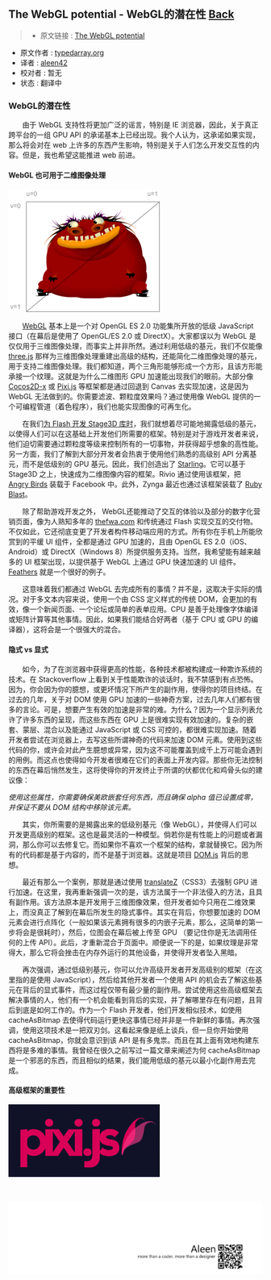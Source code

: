 ## The WebGL potential - WebGL的潜在性 [**Back**](./../translation.md)

> * 原文链接 : [The WebGL potential](http://typedarray.org/the-webgl-potential/)
* 原文作者 : [typedarray.org](http://typedarray.org/)
* 译者 : [aleen42](https://github.com/aleen42) 
* 校对者 : 暂无
* 状态 : 翻译中

### WebGL的潜在性

&#160; &#160; &#160; &#160;由于 WebGL 支持性将更加广泛的谣言，特别是 IE 浏览器，因此，关于真正跨平台的一组 GPU API 的承诺基本上已经出现。我个人认为，这承诺如果实现，那么将会对在 web 上许多的东西产生影响，特别是关于人们怎么开发交互性的内容。但是，我也希望这能推进 web 前进。

#### WebGL 也可用于二维图像处理

<img src="./grotto-uv.png"> 

&#160; &#160; &#160; &#160;[WebGL](http://www.khronos.org/webgl/) 基本上是一个对 OpenGL ES 2.0 功能集所开放的低级 JavaScript 接口（在幕后是使用了 OpenGL/ES 2.0 或 DirectX）。大家都误以为 WebGL 是仅仅用于三维图像处理，而事实上并非所然。通过利用低级的基元，我们不仅能像 [three.js](https://github.com/mrdoob/three.js/) 那样为三维图像处理重建出高级的结构，还能简化二维图像处理的基元，用于支持二维图像处理。我们都知道，两个三角形能够形成一个方形，且该方形能承接一个纹理。这就是为什么二维图形 GPU 加速能出现我们的眼前。大部分像 [Cocos2D-x](http://www.cocos2d-x.org/) 或 [Pixi.js](https://github.com/GoodBoyDigital/pixi.js) 等框架都是通过回退到 Canvas 去实现加速，这是因为 WebGL 无法做到的。你需要滤波、颗粒度效果吗？通过使用像 WebGL 提供的一个可编程管道（着色程序），我们也能实现图像的可再生化。

&#160; &#160; &#160; &#160;在我们[为 Flash 开发 Stage3D 库时](http://www.youtube.com/watch?v=c0IwvN4IdH4)，我们就想着尽可能地揭露低级的基元，以使得人们可以在这基础上开发他们所需要的框架。特别是对于游戏开发者来说，他们迫切需要通过颗粒度等级来控制所有的一切事物，并获得超乎想象的高性能。另一方面，我们了解到大部分开发者会热衷于使用他们熟悉的高级别 API 分离基元，而不是低级别的 GPU 基元。因此，我们创造出了 [Starling](http://gamua.com/starling)。它可以基于 Stage3D 之上，快速成为二维图像内容的框架。Rivio 通过使用该框架，把 [Angry Birds](https://apps.facebook.com/angrybirds/?fb_source=timeline) 装载于 Facebook 中。此外，Zynga 最近也通过该框架装载了 [Ruby Blast](https://apps.facebook.com/rubyblast/?fb_source=search&ref=ts&fref=ts)。

&#160; &#160; &#160; &#160;除了帮助游戏开发之外， WebGL还能推动了交互的体验以及部分的数字化营销页面，像为人熟知多年的 [thefwa.com](http://www.thefwa.com/) 和传统通过 Flash 实现交互的交付物。不仅如此，它还彻底变更了开发者构件移动端应用的方式。所有你在手机上所能欣赏到的平缓 UI 组件，全都是通过 GPU 加速的，且由 OpenGL ES 2.0（iOS、Android）或 DirectX（Windows 8）所提供服务支持。当然，我希望能有越来越多的 UI 框架出现，以提供基于 WebGL 上通过 GPU 快速加速的 UI 组件。[Feathers](http://feathersui.com/) 就是一个很好的例子。

&#160; &#160; &#160; &#160;这意味着我们都通过 WebGL 去完成所有的事情？并不是，这取决于实际的情况。对于多文本内容来说，使用一个由 CSS 定义样式的传统 DOM，会更加的有效，像一个新闻页面、一个论坛或简单的表单应用。CPU 是善于处理像字体编译或矩阵计算等其他事情。因此，如果我们能结合好两者（基于 CPU 或 GPU 的编译器），这将会是一个很强大的混合。

#### 隐式 vs 显式

&#160; &#160; &#160; &#160;如今，为了在浏览器中获得更高的性能，各种技术都被构建成一种欺诈系统的技术。在 Stackoverflow 上看到关于性能欺诈的谈话时，我不禁感到有点恐怖。因为，你会因为你的臆想，或更坏情况下所产生的副作用，使得你的项目终结。在过去的几年，关于对 DOM 使用 GPU 加速的一些神奇方案，过去几年人们都有很多的言论。可是，想要产生有效的加速是非常的难。为什么？因为一个显示列表允许了许多东西的呈现，而这些东西在 GPU 上是很难实现有效加速的。复杂的嵌套、蒙层、混合以及能通过 JavaScript 或 CSS 可控的，都很难实现加速。随着开发者尝试在浏览器上，去写这些所谓神奇的代码来加速 DOM 元素。使用到这些代码的你，或许会对此产生臆想或异常，因为这不可能覆盖到成千上万可能会遇到的用例。而这点也使得如今开发者很难在它们的表面上开发内容。那些你无法控制的东西在幕后悄然发生，这将使得你的开发终止于所谓的伏都优化和鸡骨头似的建议像：

*使用这些属性，你需要确保美欧嵌套任何东西，而且确保 alpha 值已设置成零，并保证不要从 DOM 结构中移除该元素。*

&#160; &#160; &#160; &#160;其实，你所需要的是揭露出来的低级别基元（像 WebGL），并使得人们可以开发更高级别的框架。这也是最灵活的一种模型。倘若你是有性能上的问题或者漏洞，那么你可以去修复它。而如果你不喜欢一个框架的结构，拿就替换它。因为所有的代码都是基于内容的，而不是基于浏览器。这就是项目 [DOM.js](https://github.com/andreasgal/dom.js/) 背后的思想。

&#160; &#160; &#160; &#160;最近有那么一个案例，那就是通过使用 [translateZ](http://msdn.microsoft.com/en-us/library/ie/jj200289(v=vs.85).aspx)（CSS3）去强制 GPU 进行加速。在这里，我再重新强调一次的是，该方法属于一个非法侵入的方法，且具有副作用。该方法原本是开发用于三维图像效果，但开发者如今只用在二维效果上，而没真正了解到在幕后所发生的隐式事件。其实在背后，你想要加速的 DOM 元素会进行点阵化（一般如果该元素拥有很多的内嵌子元素，那么，这简单的第一步将会是很耗时），然后，位图会在幕后被上传至 GPU （要记住你是无法调用任何的上传 API）。此后，才重新混合于页面中。顺便说一下的是，如果纹理是非常得大，那么它将会挫击在内存外运行的其他设备，并使得开发者坠入黑暗。

&#160; &#160; &#160; &#160;再次强调，通过低级别基元，你可以允许高级开发者开发高级别的框架（在这里指的是使用 JavaScript），然后给其他开发者一个使用 API 的机会去了解这些基元在背后的显式事件，而这过程仅带有最少量的副作用。尝试使用这些高级框架去解决事情的人，他们有一个机会能看到背后的实现，并了解哪里存在有问题，且背后到底是如何工作的。作为一个 Flash 开发者，他们开发相似技术，如使用 cacheAsBitmap 去使得代码运行更快这事情已经并非是一件新鲜的事情。再次强调，使用这项技术是一把双刃剑。这看起来像是纸上谈兵，但一旦你开始使用 cacheAsBitmap，你就会意识到该 API 是有多鬼祟。而且在其上面有效地构建东西将是多难的事情。我曾经在很久之前写过一篇文章来阐述为何 cacheAsBitmap 是一个邪恶的东西，而且相似的结果，我们能用低级的基元以最小化副作用去完成。

#### 高级框架的重要性

<img src="./logo-300x1441.png">

&#160; &#160; &#160; &#160;

<a href="http://aleen42.github.io/" target="_blank" ><img src="./../../pic/tail.gif"></a>
